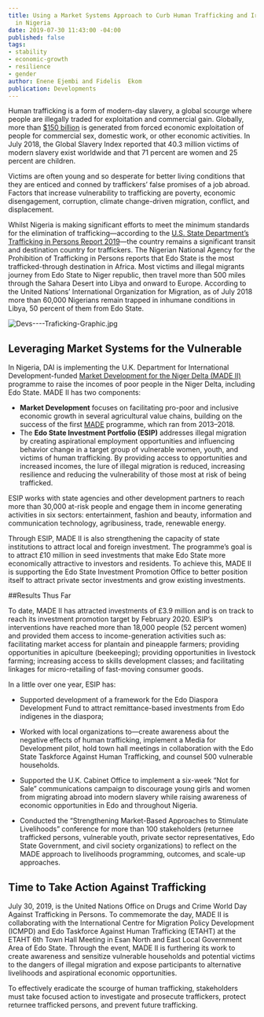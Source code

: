 ```yaml
---
title: Using a Market Systems Approach to Curb Human Trafficking and Irregular Migration
  in Nigeria
date: 2019-07-30 11:43:00 -04:00
published: false
tags:
- stability
- economic-growth
- resilience
- gender
author: Enene Ejembi and Fidelis  Ekom
publication: Developments
---
```


Human trafficking is a form of modern-day slavery, a global scourge where people are illegally traded for exploitation and commercial gain. Globally, more than [$150 billion](https://www.ilo.org/global/about-the-ilo/newsroom/news/WCMS_243201/lang--en/index.htm) is generated from forced economic exploitation of people for commercial sex, domestic work, or other economic activities. In July 2018, the Global Slavery Index reported that 40.3 million victims of modern slavery exist worldwide and that 71 percent are women and 25 percent are children. 




Victims are often young and so desperate for better living conditions that they are enticed and conned by traffickers’ false promises of a job abroad. Factors that increase vulnerability to trafficking are poverty, economic disengagement, corruption, climate change-driven migration, conflict, and displacement. 

Whilst Nigeria is making significant efforts to meet the minimum standards for the elimination of trafficking—according to the [U.S. State Department’s Trafficking in Persons Report 2019](https://www.state.gov/reports/2019-trafficking-in-persons-report/)—the country remains a significant transit and destination country for traffickers.  The Nigerian National Agency for the Prohibition of Trafficking in Persons reports that Edo State is the most trafficked-through destination in Africa.
Most victims and illegal migrants journey from Edo State to Niger republic, then travel more than 500 miles through the Sahara Desert into Libya and onward to Europe. According to the United Nations’ International Organization for Migration, as of July 2018 more than 60,000 Nigerians remain trapped in inhumane conditions in Libya, 50 percent of them from Edo State.

![Devs----Traficking-Graphic.jpg](/uploads/Devs----Traficking-Graphic.jpg)

## Leveraging Market Systems for the Vulnerable

In Nigeria, DAI is implementing the U.K. Department for International Development-funded [Market Development for the Niger Delta (MADE II)](https://www.dai.com/our-work/projects/nigeria-market-development-programme-made) programme to raise the incomes of poor people in the Niger Delta, including Edo State. MADE II has two components:
 
* **Market Development** focuses on facilitating pro-poor and inclusive economic growth in several agricultural value chains, building on the success of the first [MADE](https://www.dai.com/our-work/projects/nigeria-market-development-in-the-niger-delta-1) programme, which ran from 2013–2018.
* The **Edo State Investment Portfolio (ESIP)** addresses illegal migration by creating aspirational employment opportunities and influencing behavior change in a target group of vulnerable women, youth, and victims of human trafficking. By providing access to opportunities and increased incomes, the lure of illegal migration is reduced, increasing resilience and reducing the vulnerability of those most at risk of being trafficked.  

ESIP works with state agencies and other development partners to reach more than 30,000 at-risk people and engage them in income generating activities in six sectors: entertainment, fashion and beauty, information and communication technology, agribusiness, trade, renewable energy.

Through ESIP, MADE II is also strengthening the capacity of state institutions to attract local and foreign investment. The programme’s goal is to attract £10 million in seed investments that make Edo State more economically attractive to investors and residents. To achieve this, MADE II is supporting the Edo State Investment Promotion Office to better position itself to attract private sector investments and grow existing investments.

##Results Thus Far

To date, MADE II has attracted investments of £3.9 million and is on track to reach its investment promotion target by February 2020. ESIP’s interventions have reached more than 18,000 people (52 percent women) and provided them access to income-generation activities such as: facilitating market access for plantain and pineapple farmers; providing opportunities in apiculture (beekeeping); providing opportunities in livestock farming; increasing access to skills development classes; and facilitating linkages for micro-retailing of fast-moving consumer goods.

In a little over one year, ESIP has:

* Supported development of a framework for the Edo Diaspora Development Fund to attract remittance-based investments from Edo indigenes in the diaspora;

* Worked with local organizations to—create awareness about the negative effects of human trafficking, implement a Media for Development pilot, hold town hall meetings in collaboration with the Edo State Taskforce Against Human Trafficking, and counsel 500 vulnerable households. 

* Supported the U.K. Cabinet Office to implement a six-week “Not for Sale” communications campaign to discourage young girls and women from migrating abroad into modern slavery while raising awareness of economic opportunities in Edo and throughout Nigeria.

* Conducted the “Strengthening Market-Based Approaches to Stimulate Livelihoods” conference for more than 100 stakeholders (returnee trafficked persons, vulnerable youth, private sector representatives, Edo State Government, and civil society organizations) to reflect on the MADE approach to livelihoods programming, outcomes, and scale-up approaches. 

## Time to Take Action Against Trafficking

July 30, 2019, is the United Nations Office on Drugs and Crime World Day Against Trafficking in Persons. To commemorate the day, MADE II is collaborating with the International Centre for Migration Policy Development (ICMPD) and Edo Taskforce Against Human Trafficking (ETAHT) at the ETAHT 6th Town Hall Meeting in Esan North and East Local Government Area of Edo State. Through the event, MADE II is furthering its work to create awareness and sensitize vulnerable households and potential victims to the dangers of illegal migration and expose participants to alternative livelihoods and aspirational economic opportunities.

To effectively eradicate the scourge of human trafficking, stakeholders must take focused action to investigate and prosecute traffickers, protect returnee trafficked persons, and prevent future trafficking.